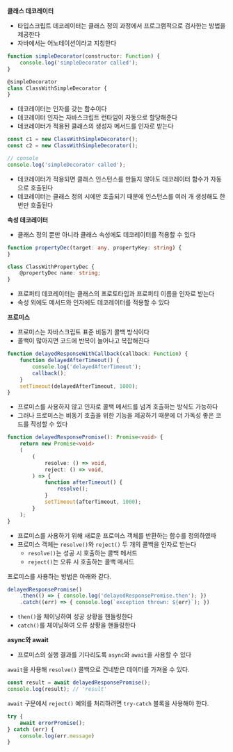 **클래스 데코레이터**
- 타입스크립트 데코레이터는 클래스 정의 과정에서 프로그램적으로 검사한는 방법을 제공한다
- 자바에서는 어노테이션이라고 지칭한다

```typescript
function simpleDecorator(constructor: Function) {
    console.log('simpleDecorator called');
}

@simpleDecorator
class ClassWithSimpleDecorator {
}
```
- 데코레이터는 인자를 갖는 함수이다
- 데코레이터 인자는 자바스크립트 런타임이 자동으로 할당해준다
- 데코레이터가 적용된 클래스의 생성자 메서드를 인자로 받는다

```javascript
const c1 = new ClassWithSimpleDecorator();
const c2 = new ClassWithSimpleDecorator();

// console
console.log('simpleDecorator called');
```
- 데코레이터가 적용되면 클래스 인스턴스를 만들지 않아도 데코레이터 함수가 자동으로 호출된다
- 데코레이터는 클래스 정의 시에만 호출되기 때문에 인스턴스를 여러 개 생성해도 한 번만 호출된다

**속성 데코레이터**
- 클래스 정의 뿐만 아니라 클래스 속성에도 데코레이터를 적용할 수 있다

```typescript
function propertyDec(target: any, propertyKey: string) {
}

class ClassWithPropertyDec {
    @propertyDec name: string;
}
```
- 프로퍼티 데코레이터는 클래스의 프로토타입과 프로퍼티 이름을 인자로 받는다
- 속성 외에도 메서드와 인자에도 데코레이터를 적용할 수 있다

**프로미스**
- 프로미스는 자바스크립트 표준 비동기 콜백 방식이다
- 콜백이 많아지면 코드에 반복이 늘어나고 복잡해진다

```javascript
function delayedResponseWithCallback(callback: Function) {
    function delayedAfterTimeout() {
        console.log('delayedAfterTimeout');
        callback();
    }
    setTimeout(delayedAfterTimeout, 1000);
}
```
- 프로미스를 사용하지 않고 인자로 콜백 메서드를 넘겨 호출하는 방식도 가능하다
- 그러나 프로미스는 비동기 호출을 위한 기능을 제공하기 때문에 더 가독성 좋은 코드를 작성할 수 있다

```typescript
function delayedResponsePromise(): Promise<void> {
    return new Promise<void>
    (
        (
            resolve: () => void,
            reject: () => void,
        ) => {
            function afterTimeout() {
                resolve();
            }  
            setTimeout(afterTimeout, 1000);
        }
    );
}
```
- 프로미스를 사용하기 위해 새로운 프로미스 객체를 반환하는 함수를 정의하였따
- 프로미스 객체는 `resolve()`와 `reject()` 두 개의 콜백을 인자로 받는다
  - `resolve()`는 성공 시 호출하는 콜백 메서드
  - `reject()`는 오류 시 호출하는 콜백 메서드

프로미스를 사용하는 방법은 아래와 같다.

```typescript
delayedResponsePromise()
    .then(() => { console.log('delayedResponsePromise.then'); })
    .catch((err) => { console.log(`exception thrown: ${err}`); })
```
- `then()`을 체이닝하여 성공 상황을 핸들링한다
- `catch()`를 체이닝하여 오류 상황을 핸들링한다

**async와 await**
- 프로미스의 실행 결과를 기다리도록 `async`와 `await`을 사용할 수 있다

`await`을 사용해 `resolve()` 콜백으로 건네받은 데이터를 가져올 수 있다.
```typescript
const result = await delayedResponsePromise();
console.log(result); // 'result'
```

`await` 구문에서 `reject()` 예외를 처리하려면 `try-catch` 블록을 사용해야 한다.
```typescript
try {
    await errorPromise();
} catch (err) {
    console.log(err.message)
}
```


